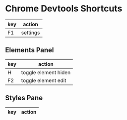 # Chrome Devtools Shortcuts

|key|action|
|--|---|
|F1| settings|

## Elements Panel
|key|action|
|--|---|
|H | toggle element hiden|
|F2|toggle element edit|

## Styles Pane
|key|action|
|--|---|
